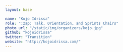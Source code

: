 ```yaml
---
layout: base

name: "Kojo Idrissa"
role: ":zap: Talk, Orientation, and Sprints Chairs"
photo_url: "/static/img/organizers/kojo.jpg"
github: "kojoidrissa"
twitter: "Transition"
website: "http://kojoidrissa.com/"
---
```

